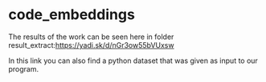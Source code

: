 # code_embeddings

The results of the work can be seen here in folder result_extract:https://yadi.sk/d/nGr3ow55bVUxsw

In this link you can also find a python dataset that was given as input to our program.
